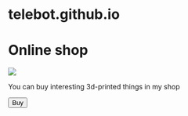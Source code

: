 # telebot.github.io
<!DOCTYPE html>
<html lang="en">
<head>
    <meta charset="UTF-8">
    <title>Shop</title>
</head>
<body>
    <div id="main">
        <h1>Online shop</h1>
        <img src="[https://vk.com/3dprintantonled?z=photo-219419181_457239315%2Falbum-219419181_292202402%2Frev](https://sun9-9.userapi.com/impg/lUG6v-NFlpuwrVJuCS-jAMvCLiJ9Fb5CVXczPQ/yCvkS3rv30s.jpg?size=1212x1280&quality=95&sign=ca256f4482c73c93a9eddfca256ad94f&type=album)https://sun9-9.userapi.com/impg/lUG6v-NFlpuwrVJuCS-jAMvCLiJ9Fb5CVXczPQ/yCvkS3rv30s.jpg?size=1212x1280&quality=95&sign=ca256f4482c73c93a9eddfca256ad94f&type=album">
        <p>You can buy interesting 3d-printed things in my shop</p>
        <button id="buy">Buy</button>
    </div>
</body>
</html>
